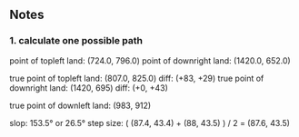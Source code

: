 ## Notes

### 1. calculate one possible path



point of topleft land: (724.0, 796.0)
point of downright land: (1420.0, 652.0)

true point of topleft land: (807.0, 825.0)  diff: (+83, +29)
true point of downright land: (1420, 695)   diff: (+0, +43)

true point of downleft land: (983, 912)

slop: 153.5° or 26.5°
step size: ( (87.4, 43.4) + (88, 43.5) ) / 2 = (87.6, 43.5)
